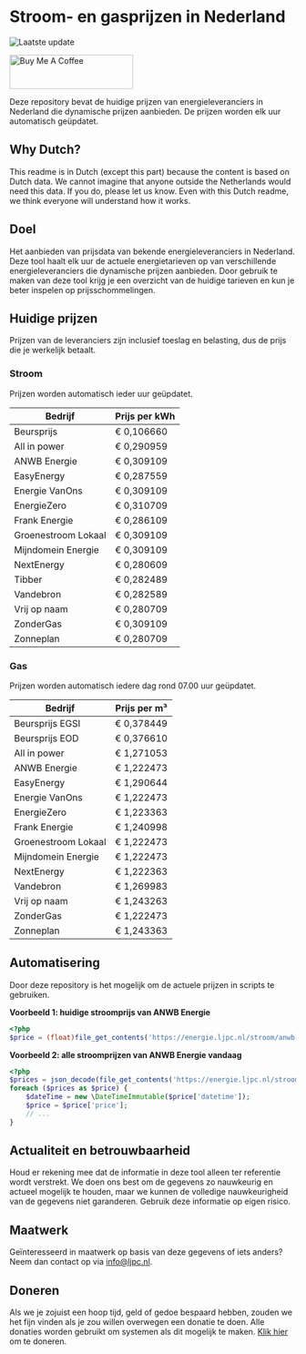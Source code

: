 # Stroom- en gasprijzen in Nederland

![Laatste update](https://img.shields.io/badge/laatste%20update-2024--09--04%2005%3A00%20CET-brightgreen)

<a href="https://www.buymeacoffee.com/Lars-" target="_blank"><img src="https://cdn.buymeacoffee.com/buttons/v2/default-orange.png" alt="Buy Me A Coffee" height="60" style="height: 60px !important;width: 217px !important;" ></a>

Deze repository bevat de huidige prijzen van energieleveranciers in Nederland die dynamische prijzen aanbieden. De prijzen worden elk uur automatisch geüpdatet.

## Why Dutch?

This readme is in Dutch (except this part) because the content is based on Dutch data. We cannot imagine that anyone outside the Netherlands would need this data. If you do, please let us know. Even with this Dutch readme, we think
everyone will understand how it works.

## Doel

Het aanbieden van prijsdata van bekende energieleveranciers in Nederland. Deze tool haalt elk uur de actuele energietarieven op van verschillende energieleveranciers die dynamische prijzen aanbieden. Door gebruik te maken van deze tool
krijg je een overzicht van de huidige tarieven en kun je beter inspelen op prijsschommelingen.

## Huidige prijzen

Prijzen van de leveranciers zijn inclusief toeslag en belasting, dus de prijs die je werkelijk betaalt.

### Stroom

Prijzen worden automatisch ieder uur geüpdatet.

 Bedrijf | Prijs per kWh 
---------|---------------
Beursprijs | € 0,106660
All in power | € 0,290959
ANWB Energie | € 0,309109
EasyEnergy | € 0,287559
Energie VanOns | € 0,309109
EnergieZero | € 0,310709
Frank Energie | € 0,286109
Groenestroom Lokaal | € 0,309109
Mijndomein Energie | € 0,309109
NextEnergy | € 0,280609
Tibber | € 0,282489
Vandebron | € 0,282589
Vrij op naam | € 0,280709
ZonderGas | € 0,309109
Zonneplan | € 0,280709


### Gas

Prijzen worden automatisch iedere dag rond 07.00 uur geüpdatet.

 Bedrijf | Prijs per m³ 
---------|--------------
Beursprijs EGSI | € 0,378449
Beursprijs EOD | € 0,376610
All in power | € 1,271053
ANWB Energie | € 1,222473
EasyEnergy | € 1,290644
Energie VanOns | € 1,222473
EnergieZero | € 1,223363
Frank Energie | € 1,240998
Groenestroom Lokaal | € 1,222473
Mijndomein Energie | € 1,222473
NextEnergy | € 1,222363
Vandebron | € 1,269983
Vrij op naam | € 1,243263
ZonderGas | € 1,222473
Zonneplan | € 1,243363


## Automatisering

Door deze repository is het mogelijk om de actuele prijzen in scripts te gebruiken.

**Voorbeeld 1: huidige stroomprijs van ANWB Energie**

```php
<?php
$price = (float)file_get_contents('https://energie.ljpc.nl/stroom/anwb-energie-nu.txt');

```

**Voorbeeld 2: alle stroomprijzen van ANWB Energie vandaag**

```php
<?php
$prices = json_decode(file_get_contents('https://energie.ljpc.nl/stroom/all-in-power-vandaag.json'),true);
foreach ($prices as $price) {
    $dateTime = new \DateTimeImmutable($price['datetime']);
    $price = $price['price'];
    // ...
}
```

## Actualiteit en betrouwbaarheid

Houd er rekening mee dat de informatie in deze tool alleen ter referentie wordt verstrekt. We doen ons best om de gegevens zo nauwkeurig en actueel mogelijk te houden, maar we kunnen de volledige nauwkeurigheid van de gegevens niet
garanderen. Gebruik deze informatie op eigen risico.

## Maatwerk

Geïnteresseerd in maatwerk op basis van deze gegevens of iets anders? Neem dan contact op
via [info@ljpc.nl](mailto:info@ljpc.nl?subject=Energie%20prijzen).

## Doneren

Als we je zojuist een hoop tijd, geld of gedoe bespaard hebben, zouden we het fijn vinden als je zou willen overwegen een
donatie te doen. Alle donaties worden gebruikt om systemen als dit mogelijk te
maken. [Klik hier](https://www.buymeacoffee.com/Lars-) om te doneren.
